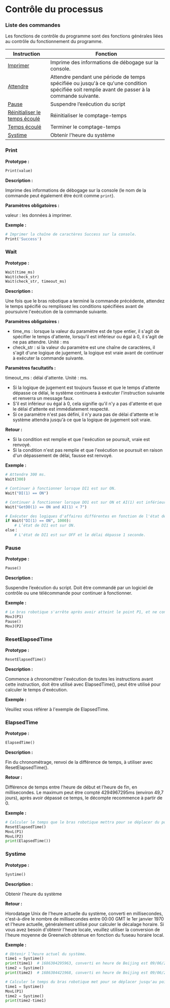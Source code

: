 # Contrôle du processus

<h3 class="lua-cmd" id="list" >Liste des commandes</h3>

Les fonctions de contrôle du programme sont des fonctions générales liées au contrôle du fonctionnement du programme.

| Instruction| Fonction|
|----------|----------|
| [Imprimer](#print)| Imprime des informations de débogage sur la console.|
| [Attendre](#wait)| Attendre pendant une période de temps spécifiée ou jusqu'à ce qu'une condition spécifiée soit remplie avant de passer à la commande suivante.|
| [Pause](#pause)| Suspendre l’exécution du script|
| [Réinitialiser le temps écoulé](#resetelapsedtime)| Réinitialiser le comptage-temps|
| [Temps écoulé](#elapsedtime)| Terminer le comptage-temps|
| [Systime](#systime)| Obtenir l'heure du système|

<h3 class="lua-cmd" >Print</h3>

**Prototype :**

```python
Print(value)
```

**Description :**

Imprime des informations de débogage sur la console (le nom de la commande peut également être écrit comme `print`).

**Paramètres obligatoires :**

valeur : les données à imprimer.

**Exemple :**

```python
# Imprimer la chaîne de caractères Success sur la console.
Print('Success')
```

<h3 class="lua-cmd" >Wait</h3>

**Prototype :**

```python
Wait(time_ms)
Wait(check_str)
Wait(check_str, timeout_ms)
```

**Description :**

Une fois que le bras robotique a terminé la commande précédente, attendez le temps spécifié ou remplissez les conditions spécifiées avant de poursuivre l'exécution de la commande suivante.

**Paramètres obligatoires :**

- time_ms : lorsque la valeur du paramètre est de type entier, il s'agit de spécifier le temps d'attente, lorsqu'il est inférieur ou égal à 0, il s'agit de ne pas attendre. Unité : ms
- check_str : si la valeur du paramètre est une chaîne de caractères, il s'agit d'une logique de jugement, la logique est vraie avant de continuer à exécuter la commande suivante.

**Paramètres facultatifs :**

timeout_ms : délai d'attente. Unité : ms.

- Si la logique de jugement est toujours fausse et que le temps d'attente dépasse ce délai, le système continuera à exécuter l'instruction suivante et renverra un message faux.
- S'il est inférieur ou égal à 0, cela signifie qu'il n'y a pas d'attente et que le délai d'attente est immédiatement respecté.
- Si ce paramètre n'est pas défini, il n'y aura pas de délai d'attente et le système attendra jusqu'à ce que la logique de jugement soit vraie.

**Retour :**

- Si la condition est remplie et que l'exécution se poursuit, vraie est renvoyé.
- Si la condition n'est pas remplie et que l'exécution se poursuit en raison d'un dépassement de délai, fausse est renvoyé.

**Exemple :**

```python
# Attendre 300 ms.
Wait(300)
```

```python
# Continuer à fonctionner lorsque DI1 est sur ON.
Wait("DI(1) == ON")
```

```python
# Continuer à fonctionner lorsque DO1 est sur ON et AI(1) est inférieur à 7.
Wait("GetDO(1) == ON and AI(1) < 7")
```

```python
# Exécuter des logiques d'affaires différentes en fonction de l'état de DI1 au cours de 1 seconde.
if Wait("DI(1) == ON", 1000):
    # L’état de DI1 est sur ON.
else：
    # L'état de DI1 est sur OFF et le délai dépasse 1 seconde.
```

<h3 class="lua-cmd" >Pause</h3>

**Prototype :**

```python
Pause()
```

**Description :**

Suspendre l’exécution du script. Doit être commandé par un logiciel de contrôle ou une télécommande pour continuer à fonctionner.

**Exemple :**

```python
# Le bras robotique s'arrête après avoir atteint le point P1, et ne continue à fonctionner vers le point P2 qu'après avoir reçu un contrôle externe pour reprendre l'exécution.
MovJ(P1)
Pause()
MovJ(P2)
```

<h3 class="lua-cmd" >ResetElapsedTime</h3>

**Prototype :**

```python
ResetElapsedTime()
```

**Description :**

Commence à chronométrer l'exécution de toutes les instructions avant cette instruction, doit être utilisé avec ElapsedTime(), peut être utilisé pour calculer le temps d'exécution.

**Exemple :**

Veuillez vous référer à l'exemple de ElapsedTime.

<h3 class="lua-cmd" >ElapsedTime</h3>

**Prototype :**

```python
ElapsedTime()
```

**Description :**

Fin du chronométrage, renvoi de la différence de temps, à utiliser avec ResetElapsedTime().

**Retour :**

Différence de temps entre l'heure de début et l'heure de fin, en millisecondes. Le maximum peut être compté 4294967295ms (environ 49,7 jours), après avoir dépassé ce temps, le décompte recommence à partir de 0.

**Exemple :**

```python
# Calculer le temps que le bras robotique mettra pour se déplacer du point actuel à P2 via P1, puis l’imprimer dans la console.
ResetElapsedTime()
MovL(P1)
MovL(P2)
print(ElapsedTime())
```

<h3 class="lua-cmd" >Systime</h3>

**Prototype :**

```python
Systime()
```

**Description :**

Obtenir l'heure du système

**Retour :**

Horodatage Unix de l'heure actuelle du système, converti en millisecondes, c'est-à-dire le nombre de millisecondes entre 00:00 GMT le 1er janvier 1970 et l'heure actuelle, généralement utilisé pour calculer le décalage horaire. Si vous avez besoin d'obtenir l'heure locale, veuillez utiliser la conversion de l'heure moyenne de Greenwich obtenue en fonction du fuseau horaire local.

**Exemple :**

```python
# Obtenir l’heure actuel du système.
time1 = Systime() 
print(time1)  # 1686304295963, converti en heure de Beijing est 09/06/2023 17:51:35 (ajout de 963 millisecondes).
time2 = Systime() 
print(time2)  # 1686304421968, converti en heure de Beijing est 09/06/2023 17:53:41 (ajout de 968 millisecondes).

# Calculer le temps du bras robotique met pour se déplacer jusqu'au point P1, unité : millisecondes.
time1 = Systime()
MovL(P1)
time2 = Systime()
print(time2-time1)
```